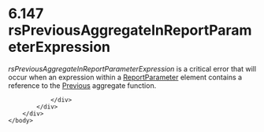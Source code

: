 <html dir="LTR" xmlns:mshelp="http://msdn.microsoft.com/mshelp" xmlns:ddue="http://ddue.schemas.microsoft.com/authoring/2003/5" xmlns:xlink="http://www.w3.org/1999/xlink" xmlns:tool="http://www.microsoft.com/tooltip">
    <head>
        <meta http-equiv="Content-Type" content="text/html; CHARSET=utf-8"></meta>
        <meta name="save" content="history"></meta>
        <title>6.147 rsPreviousAggregateInReportParameterExpression</title>
        <xml>
            <mshelp:toctitle title="6.147 rsPreviousAggregateInReportParameterExpression"></mshelp:toctitle>
            <mshelp:rltitle title="[MS-RDL]: rsPreviousAggregateInReportParameterExpression"></mshelp:rltitle>
            <mshelp:keyword index="A" term="5a9a3528-f724-4fe5-a5c5-325855827b61"></mshelp:keyword>
            <mshelp:attr name="DCSext.ContentType" value="open specification"></mshelp:attr>
            <mshelp:attr name="AssetID" value="5a9a3528-f724-4fe5-a5c5-325855827b61"></mshelp:attr>
            <mshelp:attr name="TopicType" value="kbRef"></mshelp:attr>
            <mshelp:attr name="DCSext.Title" value="[MS-RDL]: rsPreviousAggregateInReportParameterExpression" />
        </xml>
    </head>
    <body>
        <div id="header">
            <h1 class="heading">6.147 rsPreviousAggregateInReportParameterExpression</h1>
        </div>
        <div id="mainSection">
            <div id="mainBody">
                <div id="allHistory" class="saveHistory"></div>
                <div id="sectionSection0" class="section" name="collapseableSection">
                    

<p><i>rsPreviousAggregateInReportParameterExpression</i> is a
critical error that will occur when an expression within a <a href="7c3f4c83-9172-48db-94c1-693295c5d623.html">ReportParameter</a> element
contains a reference to the <a href="3e1da2a1-547f-4b00-b88e-62847bea3419.html">Previous</a>
aggregate function.</p>


                </div>
            </div>
        </div>
    </body>
</html>
